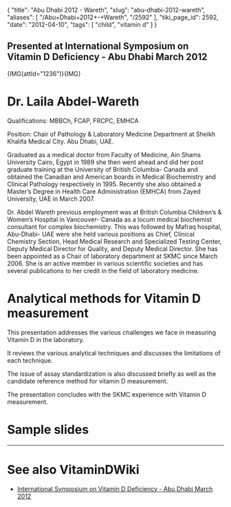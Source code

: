 {
    "title": "Abu Dhabi 2012 - Wareth",
    "slug": "abu-dhabi-2012-wareth",
    "aliases": [
        "/Abu+Dhabi+2012+-+Wareth",
        "/2592"
    ],
    "tiki_page_id": 2592,
    "date": "2012-04-10",
    "tags": [
        "child",
        "vitamin d"
    ]
}


## Presented at International Symposium on Vitamin D Deficiency - Abu Dhabi March 2012

{IMG(attId="1236")}{IMG}

# Dr. Laila Abdel-Wareth

Qualifications: MBBCh, FCAP, FRCPC, EMHCA   

Position: Chair of Pathology & Laboratory Medicine Department at Sheikh Khalifa Medical City. Abu Dhabi, UAE.

Graduated as a medical doctor from Faculty of Medicine, Ain Shams University Cairo, Egypt in 1989 she then went ahead and did her post graduate training at the University of British Columbia- Canada and obtained the Canadian and American boards in Medical Biochemistry and Clinical Pathology respectively in 1995. Recently she also obtained a Master’s Degree in Health Care Administration (EMHCA) from Zayed University, UAE in March 2007.

Dr. Abdel Wareth previous employment was at British Columbia Children’s & Women’s Hospital in Vancouver- Canada as a locum medical biochemist consultant for complex biochemistry. This was followed by  Mafraq hospital, Abu-Dhabi- UAE were she held various positions as Chief, Clinical Chemistry Section, Head Medical Research and Specialized Testing Center,  Deputy Medical Director for Quality, and Deputy Medical Director. She has been appointed as a Chair of laboratory department at SKMC since March 2006. She is an active member in various scientific societies and has several publications to her credit in the field of laboratory medicine.

# Analytical methods for Vitamin D measurement

This presentation addresses the various challenges we face in measuring Vitamin D in the laboratory. 

It reviews the various analytical techniques and discusses the limitations of each technique. 

The issue of assay standardization is also discussed briefly as well as the candidate reference method for vitamin D measurement. 

The presentation concludes with the SKMC experience with Vitamin D measurement.

# Sample slides

- - - - - 

# See also VitaminDWiki

* [International Symposium on Vitamin D Deficiency - Abu Dhabi March 2012](/posts/international-symposium-on-vitamin-d-deficiency-abu-dhabi)